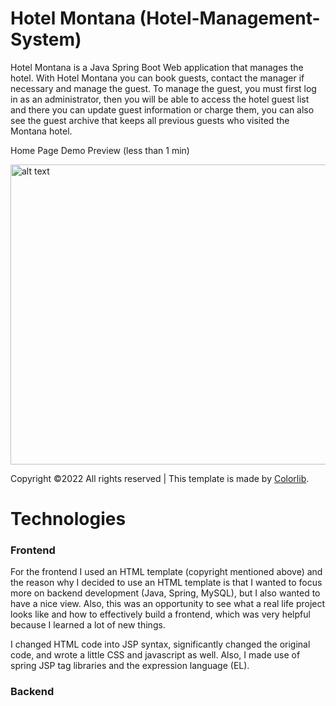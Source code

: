 # Hotel Montana (Hotel-Management-System)

Hotel Montana is a Java Spring Boot Web application that manages the hotel. With Hotel Montana you can book guests, contact the manager if necessary and manage the guest.
To manage the guest, you must first log in as an administrator, then you will be able to access the hotel guest list and there you can update guest information or charge them, you can also see the guest archive that keeps all previous guests who visited the Montana hotel.

Home Page Demo Preview (less than 1 min)

<img src="https://user-images.githubusercontent.com/48128569/174773353-cc146eef-0dfe-4f81-a522-838f06eb361b.gif" alt="alt text" width="854" height="480">

Copyright ©2022 All rights reserved | This template is made by [Colorlib](https://colorlib.com/).

# Technologies 

<h3>Frontend</h3>

For the frontend I used an HTML template (copyright mentioned above) and the reason why I decided to use an HTML template is that I wanted to focus more on backend development (Java, Spring, MySQL), but I also wanted to have a nice view.
Also, this was an opportunity to see what a real life project looks like and how to effectively build a frontend, which was very helpful because I learned a lot of new things.
 
I changed HTML code into JSP syntax, significantly changed the original code, and wrote a little CSS and javascript as well. Also, I made use of spring JSP tag libraries and the expression language (EL).

<h3>Backend</h3>
